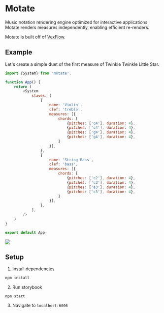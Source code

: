 # Motate
Music notation rendering engine optimized for interactive applications. Motate renders measures independently, enabling efficient re-renders.

Motate is built off of [VexFlow](https://github.com/0xfe/vexflow).

## Example
Let's create a simple duet of the first measure of Twinkle Twinkle Little Star.

```javascript
import {System} from 'motate';

function App() {
    return (
        <System
            staves: [
                {
                    name: 'Violin',
                    clef: 'treble',
                    measures: [{
                        chords: [
                            {pitches: ['c4'], duration: 4},
                            {pitches: ['c4'], duration: 4},
                            {pitches: ['g4'], duration: 4},
                            {pitches: ['g4'], duration: 4},
                        ]
                    }],
                },
                {
                    name: 'String Bass',
                    clef: 'bass',
                    measures: [{
                        chords: [
                            {pitches: ['c2'], duration: 4},
                            {pitches: ['c3'], duration: 4},
                            {pitches: ['e3'], duration: 4},
                            {pitches: ['c3'], duration: 4},
                        ]
                    }],
                },
            ],
        />
    )
}

export default App;

```
![](https://i.imgur.com/6eEpvEy.png)

## Setup
1. Install dependencies
```bash
npm install
```
2. Run storybook
```
npm start
```
3. Navigate to `localhost:6006`
